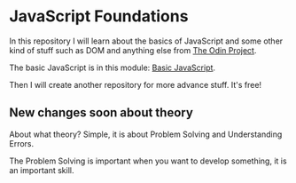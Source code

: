 # JavaScript Foundations

In this repository I will learn about the basics of JavaScript and some other kind of stuff such as DOM and anything else from [The Odin Project](https://www.theodinproject.com/).

The basic JavaScript is in this module: [Basic JavaScript](https://www.theodinproject.com/paths/foundations/courses/foundations#javascript-basics).

Then I will create another repository for more advance stuff. It's free!

## New changes soon about theory

About what theory? Simple, it is about Problem Solving and Understanding Errors.

The Problem Solving is important when you want to develop something, it is an important skill. 

